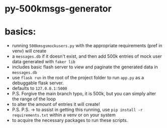 # py-500kmsgs-generator

# basics:
- running ``500kmsgsmockusers.py`` with the appropriate requirements (pref in venv) will create
- a ``messages.db`` if it doesn't exist, and then add 500k entries of mock user data generated with ``faker lib``
- includes basic flash server to view and paginate the generated data in ``messages.db``
- use ``flask run`` in the root of the project folder to run ``app.py`` as a debuggable flask server.
- defaults to ``127.0.0.1:5000``   
- P.S. Forgive the main branch typo, it is 500k, but you can simply alter the range of the loop
- to alter the amount of entries it will create!
- P.S. P.S. -> to assist in getting this running, use ``pip install -r requirements.txt`` within a venv or on your system
- to acquire the necessary packages to run these scripts.